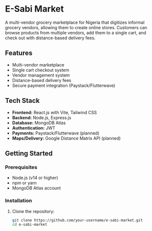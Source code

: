 # E-Sabi Market

A multi-vendor grocery marketplace for Nigeria that digitizes informal grocery vendors, allowing them to create online stores. Customers can browse products from multiple vendors, add them to a single cart, and check out with distance-based delivery fees.

## Features

- Multi-vendor marketplace
- Single cart checkout system
- Vendor management system
- Distance-based delivery fees
- Secure payment integration (Paystack/Flutterwave)

## Tech Stack

- **Frontend:** React.js with Vite, Tailwind CSS
- **Backend:** Node.js, Express.js
- **Database:** MongoDB Atlas
- **Authentication:** JWT
- **Payments:** Paystack/Flutterwave (planned)
- **Maps/Delivery:** Google Distance Matrix API (planned)

## Getting Started

### Prerequisites

- Node.js (v14 or higher)
- npm or yarn
- MongoDB Atlas account

### Installation

1. Clone the repository:
   ```bash
   git clone https://github.com/your-username/e-sabi-market.git
   cd e-sabi-market